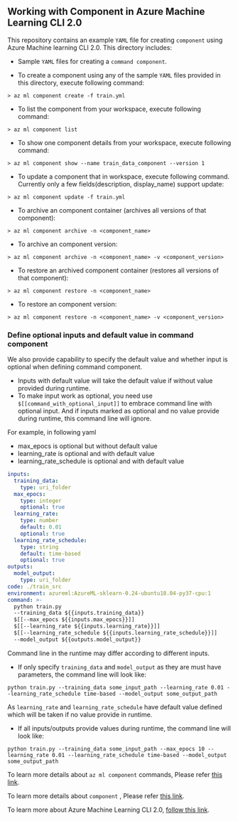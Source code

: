 ## Working with Component in Azure Machine Learning CLI 2.0
This repository contains an example `YAML` file for creating `component` using Azure Machine learning CLI 2.0. This directory includes:

- Sample `YAML` files for creating a `command component`. 


- To create a component using any of the sample `YAML` files provided in this directory, execute following command:
```cli
> az ml component create -f train.yml
```

- To list the component from your workspace, execute following command:
```cli
> az ml component list
```

- To show one component details from your workspace, execute following command:
```cli
> az ml component show --name train_data_component --version 1
```

- To update a component that in workspace, execute following command. Currently only a few fields(description, display_name) support update:
```cli
> az ml component update -f train.yml
```

- To archive an component container (archives all versions of that component):
```cli
> az ml component archive -n <component_name>
```

- To archive an component version:
```cli
> az ml component archive -n <component_name> -v <component_version>
```

- To restore an archived component container (restores all versions of that component):
```cli
> az ml component restore -n <component_name>
```

- To restore an component version:
```cli
> az ml component restore -n <component_name> -v <component_version>
```
### Define optional inputs and default value in command component

We also provide capability to specify the default value and whether input is optional when defining command component. 
- Inputs with default value will take the default value if without value provided during runtime. 
- To make input work as optional, you need use `$[[command_with_optional_input]]` to embrace command line with optional input. And if inputs marked as optional and no value provide during runtime, this command line will ignore.

For example, in following yaml
- max_epocs is optional but without default value
- learning_rate is optional and with default value
- learning_rate_schedule is optional and with default value

```yaml
inputs:
  training_data: 
    type: uri_folder
  max_epocs:
    type: integer
    optional: true
  learning_rate: 
    type: number
    default: 0.01
    optional: true
  learning_rate_schedule: 
    type: string
    default: time-based
    optional: true
outputs:
  model_output:
    type: uri_folder
code: ./train_src
environment: azureml:AzureML-sklearn-0.24-ubuntu18.04-py37-cpu:1
command: >-
  python train.py 
  --training_data ${{inputs.training_data}} 
  $[[--max_epocs ${{inputs.max_epocs}}]]
  $[[--learning_rate ${{inputs.learning_rate}}]]
  $[[--learning_rate_schedule ${{inputs.learning_rate_schedule}}]]
  --model_output ${{outputs.model_output}}
```
Command line in the runtime may differ according to different inputs.
- If only specify `training_data` and `model_output` as they are must have parameters, the command line will look like:

```cli
python train.py --training_data some_input_path --learning_rate 0.01 --learning_rate_schedule time-based --model_output some_output_path
```

As `learning_rate` and `learning_rate_schedule` have default value defined which will be taken if no value provide in runtime.

- If all inputs/outputs provide values during runtime, the command line will look like:
```cli
python train.py --training_data some_input_path --max_epocs 10 --learning_rate 0.01 --learning_rate_schedule time-based --model_output some_output_path
```

To learn more details about `az ml component` commands, Please refer [this link](https://docs.microsoft.com/en-us/cli/azure/ml/component?view=azure-cli-latest).

To learn more details about `component` , Please refer [this link](https://docs.microsoft.com/en-us/azure/machine-learning/concept-component).

To learn more about Azure Machine Learning CLI 2.0, [follow this link](https://docs.microsoft.com/en-us/azure/machine-learning/how-to-configure-cli).